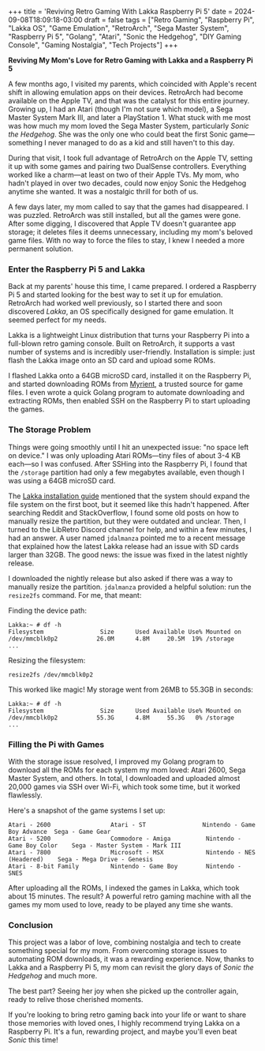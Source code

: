 +++
title = 'Reviving Retro Gaming With Lakka Raspberry Pi 5'
date = 2024-09-08T18:09:18-03:00
draft = false
tags = ["Retro Gaming", "Raspberry Pi", "Lakka OS", "Game Emulation", "RetroArch", "Sega Master System", "Raspberry Pi 5", "Golang", "Atari", "Sonic the Hedgehog", "DIY Gaming Console", "Gaming Nostalgia", "Tech Projects"]
+++

**Reviving My Mom's Love for Retro Gaming with Lakka and a Raspberry Pi 5**

A few months ago, I visited my parents, which coincided with Apple's recent shift in allowing emulation apps on their
devices. RetroArch had become available on the Apple TV, and that was the catalyst for this entire journey. Growing up,
I had an Atari (though I'm not sure which model), a Sega Master System Mark III, and later a PlayStation 1. What stuck
with me most was how much my mom loved the Sega Master System, particularly *Sonic the Hedgehog*. She was the only one
who could beat the first Sonic game—something I never managed to do as a kid and still haven't to this day.

During that visit, I took full advantage of RetroArch on the Apple TV, setting it up with some games and pairing two
DualSense controllers. Everything worked like a charm—at least on two of their Apple TVs. My mom, who hadn't played in
over two decades, could now enjoy Sonic the Hedgehog anytime she wanted. It was a nostalgic thrill for both of us.

A few days later, my mom called to say that the games had disappeared. I was puzzled. RetroArch was still installed, but
all the games were gone. After some digging, I discovered that Apple TV doesn't guarantee app storage; it deletes files
it deems unnecessary, including my mom's beloved game files. With no way to force the files to stay, I knew I needed a
more permanent solution.

### Enter the Raspberry Pi 5 and Lakka

Back at my parents' house this time, I came prepared. I ordered a Raspberry Pi 5 and started looking for the best way to
set it up for emulation. RetroArch had worked well previously, so I started there and soon discovered *Lakka*, an OS
specifically designed for game emulation. It seemed perfect for my needs.

Lakka is a lightweight Linux distribution that turns your Raspberry Pi into a full-blown retro gaming console. Built on
RetroArch, it supports a vast number of systems and is incredibly user-friendly. Installation is simple: just flash the
Lakka image onto an SD card and upload some ROMs.

I flashed Lakka onto a 64GB microSD card, installed it on the Raspberry Pi, and started downloading ROMs
from [Myrient](https://myrient.erista.me/files/), a trusted source for game files. I even wrote a quick Golang program
to automate downloading and extracting ROMs, then enabled SSH on the Raspberry Pi to start uploading the games.

### The Storage Problem

Things were going smoothly until I hit an unexpected issue: "no space left on device." I was only uploading Atari
ROMs—tiny files of about 3-4 KB each—so I was confused. After SSHing into the Raspberry Pi, I found that the `/storage`
partition had only a few megabytes available, even though I was using a 64GB microSD card.

The [Lakka installation guide](https://www.lakka.tv/get/macos/rpi/install/first-boot/) mentioned that the system should
expand the file system on the first boot, but it seemed like this hadn't happened. After searching Reddit and
StackOverflow, I found some old posts on how to manually resize the partition, but they were outdated and unclear. Then,
I turned to the LibRetro Discord channel for help, and within a few minutes, I had an answer. A user named `jdalmanza`
pointed me to a recent message that explained how the latest Lakka release had an issue with SD cards larger than 32GB.
The good news: the issue was fixed in the latest nightly release.

I downloaded the nightly release but also asked if there was a way to manually resize the partition. `jdalmanza`
provided a helpful solution: run the `resize2fs` command. For me, that meant:

Finding the device path:

```
Lakka:~ # df -h
Filesystem                Size      Used Available Use% Mounted on
/dev/mmcblk0p2           26.0M      4.8M     20.5M  19% /storage
...
```

Resizing the filesystem:

```
resize2fs /dev/mmcblk0p2
```

This worked like magic! My storage went from 26MB to 55.3GB in seconds:

```
Lakka:~ # df -h
Filesystem                Size      Used Available Use% Mounted on
/dev/mmcblk0p2           55.3G      4.8M     55.3G   0% /storage
...
```

### Filling the Pi with Games

With the storage issue resolved, I improved my Golang program to download all the ROMs for each system my mom loved:
Atari 2600, Sega Master System, and others. In total, I downloaded and uploaded almost 20,000 games via SSH over Wi-Fi,
which took some time, but it worked flawlessly.

Here's a snapshot of the game systems I set up:

```
Atari - 2600                 Atari - ST                Nintendo - Game Boy Advance  Sega - Game Gear
Atari - 5200                 Commodore - Amiga          Nintendo - Game Boy Color    Sega - Master System - Mark III
Atari - 7800                 Microsoft - MSX            Nintendo - NES (Headered)    Sega - Mega Drive - Genesis
Atari - 8-bit Family         Nintendo - Game Boy        Nintendo - SNES
```

After uploading all the ROMs, I indexed the games in Lakka, which took about 15 minutes. The result? A powerful retro
gaming machine with all the games my mom used to love, ready to be played any time she wants.

### Conclusion

This project was a labor of love, combining nostalgia and tech to create something special for my mom. From overcoming
storage issues to automating ROM downloads, it was a rewarding experience. Now, thanks to Lakka and a Raspberry Pi 5, my
mom can revisit the glory days of *Sonic the Hedgehog* and much more.

The best part? Seeing her joy when she picked up the controller again, ready to relive those cherished moments.

If you're looking to bring retro gaming back into your life or want to share those memories with loved ones, I highly
recommend trying Lakka on a Raspberry Pi. It's a fun, rewarding project, and maybe you'll even beat *Sonic*
this time!
